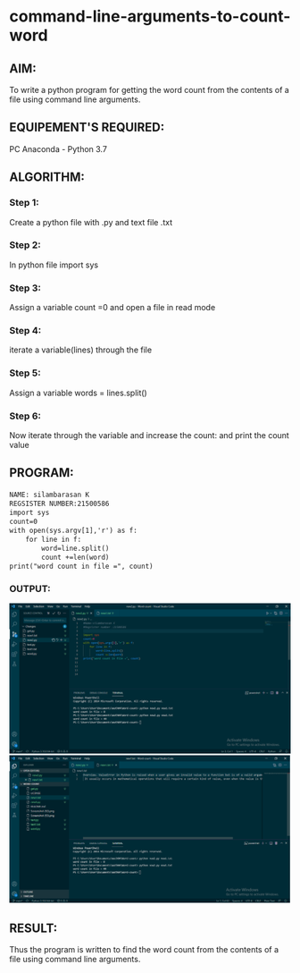 # command-line-arguments-to-count-word
## AIM:
To write a python program for getting the word count from the contents of a file using command line arguments.
## EQUIPEMENT'S REQUIRED: 
PC
Anaconda - Python 3.7
## ALGORITHM: 
### Step 1: 
Create a python file  with .py and text file .txt

### Step 2:
In python file import sys 

### Step 3:  
Assign a variable count =0 and open a file in read mode

### Step 4: 
iterate a variable(lines) through the file

### Step 5:
Assign a variable words = lines.split()

### Step 6: 
Now iterate through the variable and increase the count: and print the count value

## PROGRAM:
```
NAME: silambarasan K
REGSISTER NUMBER:21500586
import sys
count=0
with open(sys.argv[1],'r') as f:
    for line in f:
        word=line.split()
        count +=len(word)
print("word count in file =", count)
```
### OUTPUT:
![GIT LOG](k3.png)
![GIT LOG](k2.png)



## RESULT:
Thus the program is written to find the word count from the contents of a file using command line arguments.
